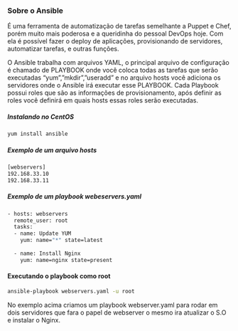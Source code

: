 ### Sobre o Ansible
É uma ferramenta de automatização de tarefas semelhante a Puppet e Chef, porém muito mais poderosa e a queridinha do pessoal DevOps hoje. Com ela é possível fazer o deploy de aplicações, provisionando de servidores, automatizar tarefas, e outras funções.

O Ansible trabalha com arquivos YAML,  o principal arquivo de configuração é chamado de PLAYBOOK onde você coloca todas as tarefas que serão executadas “yum”,”mkdir”,”useradd” e no arquivo hosts você adiciona os servidores onde o Ansible irá executar esse PLAYBOOK. Cada Playbook possui roles que são as informações de provisionamento, após definir as roles você definirá em quais hosts essas roles serão executadas.

##### Instalando no CentOS
```bash
yum install ansible
```  
##### Exemplo de um arquivo hosts
```bash
[webservers]
192.168.33.10
192.168.33.11
```
##### Exemplo de um playbook webeservers.yaml
```bash
- hosts: webservers
  remote_user: root
  tasks:
  - name: Update YUM
    yum: name="*" state=latest
    
  - name: Install Nginx
    yum: name=nginx state=present
```
#### Executando o playbook como root
```bash
ansible-playbook webservers.yaml -u root
```
No exemplo acima criamos um playbook webserver.yaml para rodar em dois servidores que fara o papel de webserver o mesmo ira atualizar o S.O e instalar o Nginx.
